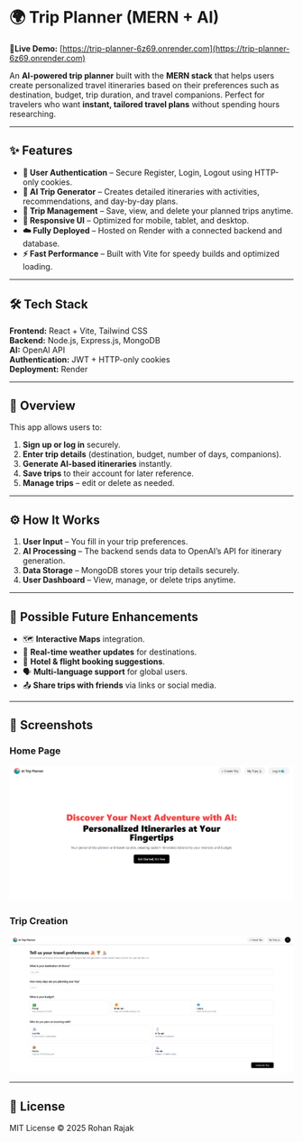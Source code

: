 # 🌍 Trip Planner (MERN + AI)

**🚀Live Demo:** [https://trip-planner-6z69.onrender.com](https://trip-planner-6z69.onrender.com)

An **AI-powered trip planner** built with the **MERN stack** that helps users create personalized travel itineraries based on their preferences such as destination, budget, trip duration, and travel companions. Perfect for travelers who want **instant, tailored travel plans** without spending hours researching.

---

## ✨ Features
- **🔐 User Authentication** – Secure Register, Login, Logout using HTTP-only cookies.
- **🤖 AI Trip Generator** – Creates detailed itineraries with activities, recommendations, and day-by-day plans.
- **📂 Trip Management** – Save, view, and delete your planned trips anytime.
- **📱 Responsive UI** – Optimized for mobile, tablet, and desktop.
- **☁️ Fully Deployed** – Hosted on Render with a connected backend and database.
- **⚡ Fast Performance** – Built with Vite for speedy builds and optimized loading.

---

## 🛠 Tech Stack
**Frontend:** React + Vite, Tailwind CSS  
**Backend:** Node.js, Express.js, MongoDB  
**AI:** OpenAI API  
**Authentication:** JWT + HTTP-only cookies  
**Deployment:** Render  

---

## 📖 Overview
This app allows users to:
1. **Sign up or log in** securely.
2. **Enter trip details** (destination, budget, number of days, companions).
3. **Generate AI-based itineraries** instantly.
4. **Save trips** to their account for later reference.
5. **Manage trips** – edit or delete as needed.

---

## ⚙️ How It Works
1. **User Input** – You fill in your trip preferences.
2. **AI Processing** – The backend sends data to OpenAI’s API for itinerary generation.
3. **Data Storage** – MongoDB stores your trip details securely.
4. **User Dashboard** – View, manage, or delete trips anytime.

---

## 🚀 Possible Future Enhancements
- 🗺 **Interactive Maps** integration.
- 📍 **Real-time weather updates** for destinations.
- 🏨 **Hotel & flight booking suggestions**.
- 🗣 **Multi-language support** for global users.
- 📤 **Share trips with friends** via links or social media.

---

## 📸 Screenshots
### Home Page
![Home Page](./Frontend/src/assets/HomePage.png)

### Trip Creation
![Trip Creation](./Frontend/src/assets/Screenshot%202025-08-15%20121325.png)

---

## 📜 License
MIT License © 2025 Rohan Rajak
